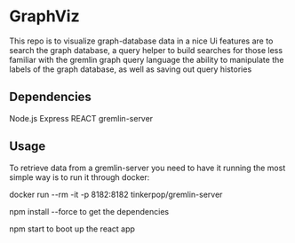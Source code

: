 # GraphViz #

This repo is to visualize graph-database data in a nice Ui
features are to search the graph database, a query helper to build searches for those less familiar with the gremlin graph query language
the ability to manipulate the labels of the graph database, as well as saving out query histories

## Dependencies ##
Node.js
Express
REACT
gremlin-server


## Usage ##

To retrieve data from a gremlin-server you need to have it running the most simple way is to
run it through docker:

docker run --rm -it -p 8182:8182 tinkerpop/gremlin-server

npm install --force to get the dependencies

npm start to boot up the react app
